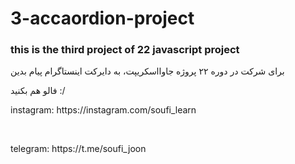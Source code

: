# 3-accaordion-project
### this is the third project of <b>22 javascript project</b>
<p>برای شرکت در دوره ۲۲ پروژه جاوااسکریپت، به دایرکت اینستاگرام پیام بدین</p>
<p>فالو هم بکنید :/</p>
<p>instagram: https://instagram.com/soufi_learn</p>
<br/>
<p>telegram: https://t.me/soufi_joon</p>
